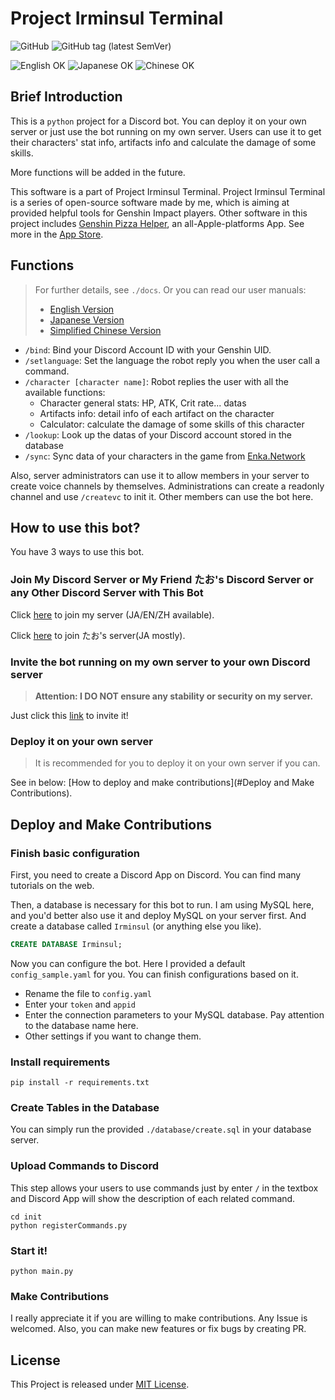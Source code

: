 # Project Irminsul Terminal

![GitHub](https://img.shields.io/github/license/Bill-Haku/Irminsul-Terminal)
![GitHub tag (latest SemVer)](https://img.shields.io/github/v/tag/Bill-Haku/Irminsul-Terminal)

![English OK](https://img.shields.io/badge/English-✅-green) 
![Japanese OK](https://img.shields.io/badge/日本語-✅-green) 
![Chinese OK](https://img.shields.io/badge/简体中文-✅-green)
## Brief Introduction

This is a `python` project for a Discord bot. You can deploy it on your own
server or just use the bot running on my own server. Users can use it 
to get their characters' stat info, artifacts info and calculate the damage 
of some skills.

More functions will be added in the future.

This software is a part of Project Irminsul Terminal. Project Irminsul Terminal 
is a series of open-source software made by me, which is aiming at provided helpful 
tools for Genshin Impact players. Other software in this project 
includes [Genshin Pizza Helper](http://ophelper.top), an all-Apple-platforms App.
See more in the [App Store](https://apps.apple.com/app/id1635319193).

## Functions

> For further details, see `./docs`. Or you can read our user manuals:
> 
> - [English Version](http://ophelper.top/irminsul_terminal/user_manual_en)
> - [Japanese Version](http://ophelper.top/irminsul_terminal/user_manual_ja)
> - [Simplified Chinese Version](http://ophelper.top/irminsul_terminal/user_manual_zh)

- `/bind`: Bind your Discord Account ID with your Genshin UID.
- `/setlanguage`: Set the language the robot reply you when the user call a command.
- `/character [character name]`: Robot replies the user with all the available functions:
  - Character general stats: HP, ATK, Crit rate... datas
  - Artifacts info: detail info of each artifact on the character
  - Calculator: calculate the damage of some skills of this character
- `/lookup`: Look up the datas of your Discord account stored in the database
- `/sync`: Sync data of your characters in the game from [Enka.Network](https://enka.network)

Also, server administrators can use it to allow members in your server to create voice channels by themselves.
Administrations can create a readonly channel and use `/createvc` to init it. Other members can use the bot here.

## How to use this bot?

You have 3 ways to use this bot.

### Join My Discord Server or My Friend たお's Discord Server or any Other Discord Server with This Bot

Click [here](https://discord.gg/XyFAGduTcM) to join my server (JA/EN/ZH available).

Click [here](https://discord.gg/hutaotaotao) to join たお's server(JA mostly).

### Invite the bot running on my own server to your own Discord server

> **Attention: I DO NOT ensure any stability or security on my server.**

Just click this [link](https://discord.com/api/oauth2/authorize?client_id=964545612831932507&permissions=8&scope=bot) to invite it!

### Deploy it on your own server

> It is recommended for you to deploy it on your own server if you can.

See in below: [How to deploy and make contributions](#Deploy and Make Contributions).

## Deploy and Make Contributions

### Finish basic configuration

First, you need to create a Discord App on Discord. You can find many tutorials on the web.

Then, a database is necessary for this bot to run. I am using MySQL here, and you'd better also use it and deploy MySQL on your server first.
And create a database called `Irminsul` (or anything else you like).

```sql
CREATE DATABASE Irminsul;
```

Now you can configure the bot. Here I provided a default `config_sample.yaml` for you.
You can finish configurations based on it.

- Rename the file to `config.yaml`
- Enter your `token` and `appid`
- Enter the connection parameters to your MySQL database. Pay attention to the database name here.
- Other settings if you want to change them.

### Install requirements

```shell
pip install -r requirements.txt
```

### Create Tables in the Database

You can simply run the provided `./database/create.sql` in your database server.

### Upload Commands to Discord

This step allows your users to use commands just by enter `/` in the textbox and Discord App will show 
the description of each related command.

```shell
cd init
python registerCommands.py
```

### Start it!

```shell
python main.py
```

### Make Contributions

I really appreciate it if you are willing to make contributions. Any Issue is welcomed.
Also, you can make new features or fix bugs by creating PR.

## License

This Project is released under [MIT License](./LICENSE).